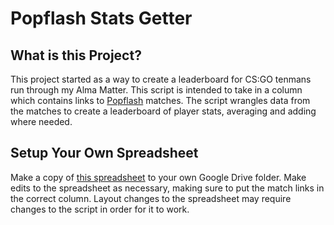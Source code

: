 # Popflash Stats Getter

## What is this Project?
This project started as a way to create a leaderboard for CS:GO tenmans run through my Alma Matter.  This script is intended to take in a column which contains links to [Popflash](https://popflash.site/) matches.  The script wrangles data from the matches to create a leaderboard of player stats, averaging and adding where needed.

## Setup Your Own Spreadsheet
Make a copy of [this spreadsheet](https://docs.google.com/spreadsheets/d/1HyFqA0Sem-Oj_Emj1QNbfDU_MRoNiEoNbbDj6woSdeE/edit?usp=sharing) to your own Google Drive folder.  Make edits to the spreadsheet as necessary, making sure to put the match links in the correct column.  Layout changes to the spreadsheet may require changes to the script in order for it to work.
